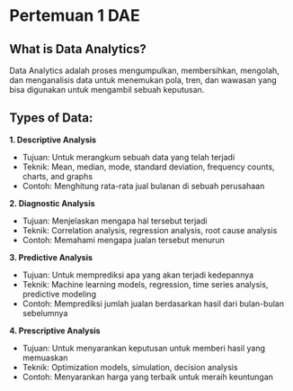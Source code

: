 # Pertemuan 1 DAE

## What is Data Analytics?
Data Analytics adalah proses mengumpulkan, membersihkan, mengolah, dan menganalisis data untuk menemukan pola, tren, dan wawasan yang bisa digunakan untuk mengambil sebuah keputusan.

## Types of Data:
**1. Descriptive Analysis**
- Tujuan: Untuk merangkum sebuah data yang telah terjadi
- Teknik: Mean, median, mode, standard deviation, frequency counts, charts, and graphs
- Contoh: Menghitung rata-rata jual bulanan di sebuah perusahaan

**2. Diagnostic Analysis**
- Tujuan: Menjelaskan mengapa hal tersebut terjadi
- Teknik: Correlation analysis, regression analysis, root cause analysis
- Contoh: Memahami mengapa jualan tersebut menurun

**3. Predictive Analysis**
- Tujuan: Untuk memprediksi apa yang akan terjadi kedepannya
- Teknik: Machine learning models, regression, time series analysis, predictive modeling
- Contoh: Memprediksi jumlah jualan berdasarkan hasil dari bulan-bulan sebelumnya

**4. Prescriptive Analysis**
- Tujuan: Untuk menyarankan keputusan untuk memberi hasil yang memuaskan
- Teknik: Optimization models, simulation, decision analysis
- Contoh: Menyarankan harga yang terbaik untuk meraih keuntungan
